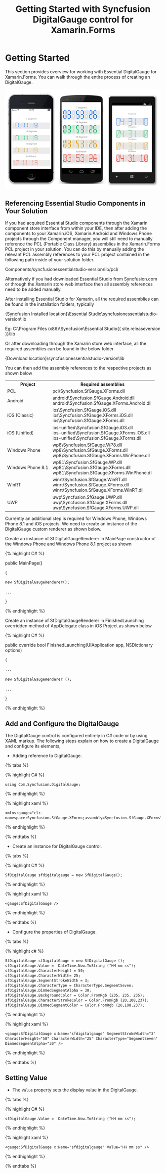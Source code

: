 ﻿---
layout: post
title: Getting Started with Syncfusion DigitalGauge control for Xamarin.Forms
description: A quick tour to initial users on Syncfusion digitalGauge control for Xamarin.Forms platform
platform: Xamarin
control: DigitalGauge
documentation: ug
---

# Getting Started

This section provides overview for working with Essential DigitalGauge for Xamarin.Forms. You can walk through the entire process of creating an DigitalGauge.

![](Getting-Started_images/gettingstarted.png)

## Referencing Essential Studio Components in Your Solution	

If you had acquired Essential Studio components through the Xamarin component store interface from within your IDE, then after adding the components to your Xamarin.iOS, Xamarin.Android and Windows Phone projects through the Component manager, you will still need to manually reference the PCL (Portable Class Library) assemblies in the Xamarin.Forms PCL project in your solution. You can do this by manually adding the relevant PCL assembly references to your PCL project contained in the following path inside of your solution folder.

Components/syncfusionessentialstudio-version/lib/pcl/

Alternatively if you had downloaded Essential Studio from Syncfusion.com or through the Xamarin store web interface then all assembly references need to be added manually.

After installing Essential Studio for Xamarin, all the required assemblies can be found in the installation folders, typically

{Syncfusion Installed location}\Essential Studio\syncfusionessentialstudio-version\lib

Eg: C:\Program Files (x86)\Syncfusion\Essential Studio\{{ site.releaseversion }}\lib

Or after downloading through the Xamarin store web interface, all the required assemblies can be found in the below folder

{Download location}\syncfusionessentialstudio-version\lib

You can then add the assembly references to the respective projects as shown below

<table>
<tr>
<th>Project</th>
<th>Required assemblies</th>
</tr>
<tr>
<td>PCL</td>
<td>pcl\Syncfusion.SfGauge.XForms.dll</td>
</tr>
<tr>
<td>Android</td>
<td>android\Syncfusion.SfGauge.Android.dll<br/>android\Syncfusion.SfGauge.XForms.Android.dll</td>
</tr>
<tr>
<td>iOS (Classic)</td>
<td>ios\Syncfusion.SfGauge.iOS.dll<br/>ios\Syncfusion.SfGauge.XForms.iOS.dll<br/>ios\Syncfusion.SfGauge.XForms.dll</td>
</tr>
<tr>
<td>iOS (Unified)</td>
<td>ios-unified\Syncfusion.SfGauge.iOS.dll<br/>ios-unified\Syncfusion.SfGauge.XForms.iOS.dll<br/>ios-unified\Syncfusion.SfGauge.XForms.dll</td>
</tr>
<tr>
<td>Windows Phone</td>
<td>wp8\Syncfusion.SfGauge.WP8.dll<br/>wp8\Syncfusion.SfGauge.XForms.dll<br/>wp8\Syncfusion.SfGauge.XForms.WinPhone.dll</td>
</tr>
<tr>
<td>Windows Phone 8.1</td>
<td>wp81\Syncfusion.SfGauge.WP.dll<br/>wp81\Syncfusion.SfGauge.XForms.dll<br/>wp81\Syncfusion.SfGauge.XForms.WinPhone.dll</td>
</tr>
<tr>
<td>WinRT</td>
<td>winrt\Syncfusion.SfGauge.WinRT.dll<br/>winrt\Syncfusion.SfGauge.XForms.dll<br/>winrt\Syncfusion.SfGauge.XForms.WinRT.dll</td>
</tr>
<tr>
<td>UWP</td>
<td>uwp\Syncfusion.SfGauge.UWP.dll<br/>uwp\Syncfusion.SfGauge.XForms.dll<br/>uwp\Syncfusion.SfGauge.XForms.UWP.dll</td>
</tr>
</table>

Currently an additional step is required for Windows Phone, Windows Phone 8.1 and iOS projects. We need to create an instance of the DigitalGauge custom renderer as shown below. 

Create an instance of SfDigitalGaugeRenderer in MainPage constructor of the Windows Phone and Windows Phone 8.1 project as shown 

{% highlight C# %}

public MainPage()

{

    new SfDigitalGaugeRenderer();

    ...    

}

{% endhighlight %}

Create an instance of SfDigitalGaugeRenderer in FinishedLaunching overridden method of AppDelegate class in iOS Project as shown below

{% highlight C# %}

public override bool FinishedLaunching(UIApplication app, NSDictionary options)

{

    ...

    new SfDigitalGaugeRenderer ();

    ...

}	

{% endhighlight %}

## Add and Configure the DigitalGauge

The DigitalGauge control is configured entirely in C# code or by using XAML markup. The following steps explain on how to create a DigitalGauge and configure its elements,

* Adding reference to DigitalGauge.

{% tabs %}

{% highlight C# %}

	using Com.Syncfusion.DigitalGauge; 

{% endhighlight %}

{% highlight xaml %}

	xmlns:gauge="clr-namespace:Syncfusion.SfGauge.XForms;assembly=Syncfusion.SfGauge.XForms"

{% endhighlight %}

{% endtabs %}

* Create an instance for DigitalGauge control.

{% tabs %}

{% highlight C# %}

	SfDigitalGauge sfdigitalgauge = new SfDigitalGauge(); 

{% endhighlight %}

{% highlight xaml %}

	<gauge:SfDigitalGauge />
	
{% endhighlight %}

{% endtabs %}

* Configure the properties of DigitalGauge.

{% tabs %}

{% highlight c# %}

	SfDigitalGauge sfDigitalGauge = new SfDigitalGauge ();
	sfDigitalGauge.Value =  DateTime.Now.ToString ("HH mm ss");
	sfDigitalGauge.CharacterHeight = 50;
	sfDigitalGauge.CharacterWidth= 25;
	sfDigitalGauge.SegmentStrokeWidth = 3;
	sfDigitalGauge.CharacterType = CharacterType.SegmentSeven;
	sfDigitalGauge.DimmedSegmentAlpha = 30;
	sfDigitalGauge.BackgroundColor = Color.FromRgb (235, 235, 235);
	sfDigitalGauge.CharacterStrokeColor = Color.FromRgb (20,108,237);
	sfDigitalGauge.DimmedSegmentColor = Color.FromRgb (20,108,237);

{% endhighlight %}

{% highlight xaml %}

	<gauge:SfDigitalGauge x:Name="sfdigitalgauge" SegmentStrokeWidth="3" CharacterHeight="50" CharacterWidth="25" CharacterType="SegmentSeven" DimmedSegmentAlpha="30" />

{% endhighlight %}

{% endtabs %}

## Setting Value

* The `Value` property sets the display value in the DigitalGauge.

{% tabs %}

{% highlight C# %}

    sfDigitalGauge.Value =  DateTime.Now.ToString ("HH mm ss");

{% endhighlight %}

{% highlight xaml %}

	<gauge:SfDigitalGauge x:Name="sfdigitalgauge" Value="HH mm ss" />

{% endhighlight %}

{% endtabs %}
